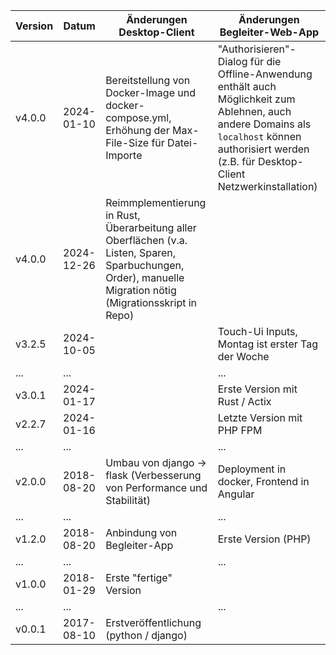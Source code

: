 | Version | Datum      | Änderungen Desktop-Client                                                                                                                                  | Änderungen Begleiter-Web-App                                                                                                                                                                          |
|---------|------------|------------------------------------------------------------------------------------------------------------------------------------------------------------|-------------------------------------------------------------------------------------------------------------------------------------------------------------------------------------------------------|
| v4.0.0  | 2024-01-10 | Bereitstellung von Docker-Image und docker-compose.yml, Erhöhung der Max-File-Size für Datei-Importe                                                       | "Authorisieren"-Dialog für die Offline-Anwendung enthält auch Möglichkeit zum Ablehnen, auch andere Domains als `localhost` können authorisiert werden (z.B. für Desktop-Client Netzwerkinstallation) |
| v4.0.0  | 2024-12-26 | Reimmplementierung in Rust, Überarbeitung aller Oberflächen (v.a. Listen, Sparen, Sparbuchungen, Order), manuelle Migration nötig (Migrationsskript in Repo) |                                                                                                                                                                                                       |
| v3.2.5  | 2024-10-05 |                                                                                                                                                            | Touch-Ui Inputs, Montag ist erster Tag der Woche                                                                                                                                                      |
| ...     | ...        |                                                                                                                                                            | ...                                                                                                                                                                                                   |
| v3.0.1  | 2024-01-17 |                                                                                                                                                            | Erste Version mit Rust / Actix                                                                                                                                                                        |
| v2.2.7  | 2024-01-16 |                                                                                                                                                            | Letzte Version mit PHP FPM                                                                                                                                                                            |
| ...     | ...        |                                                                                                                                                            | ...                                                                                                                                                                                                   |
| v2.0.0  | 2018-08-20 | Umbau von django -> flask (Verbesserung von Performance und Stabilität)                                                                                    | Deployment in docker, Frontend in Angular                                                                                                                                                             |
| ...     | ...        |                                                                                                                                                            | ...                                                                                                                                                                                                   |
| v1.2.0  | 2018-08-20 | Anbindung von Begleiter-App                                                                                                                                | Erste Version (PHP)                                                                                                                                                                                   |
| ...     | ...        |                                                                                                                                                            | ...                                                                                                                                                                                                   |
| v1.0.0  | 2018-01-29 | Erste "fertige" Version                                                                                                                                    |                                                                                                                                                                                                       |
| ...     | ...        |                                                                                                                                                            | ...                                                                                                                                                                                                   |
| v0.0.1  | 2017-08-10 | Erstveröffentlichung (python / django)                                                                                                                     |                                                                                                                                                                                                       |